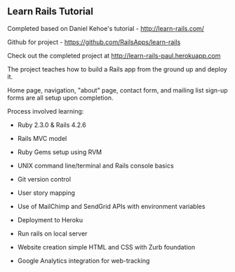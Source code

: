 Learn Rails Tutorial
--------------
Completed based on Daniel Kehoe's tutorial - http://learn-rails.com/

Github for project - https://github.com/RailsApps/learn-rails

Check out the completed project at http://learn-rails-paul.herokuapp.com

The project teaches how to build a Rails app from the ground up and deploy it.

Home page, navigation, "about" page, contact form, and mailing list sign-up forms
are all setup upon completion.

Process involved learning:

* Ruby 2.3.0 & Rails 4.2.6

* Rails MVC model

* Ruby Gems setup using RVM

* UNIX command line/terminal and Rails console basics

* Git version control
 
* User story mapping

* Use of MailChimp and SendGrid APIs with environment variables

* Deployment to Heroku

* Run rails on local server

* Website creation simple HTML and CSS with Zurb foundation

* Google Analytics integration for web-tracking 
